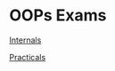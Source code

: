 # OOPs Exams

[Internals](https://github.com/Reubzz/cpp-internals/tree/Internals)
<br>

[Practicals](https://github.com/Reubzz/cpp-internals/tree/Practicals)
